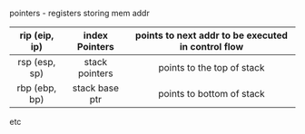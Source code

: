 pointers - registers storing mem addr


| rip (eip, ip) | index Pointers | points to next addr to be executed in control flow |
| :---: | :---: | :----: |
| rsp (esp, sp) | stack pointers | points to the top of stack                         |
| rbp (ebp, bp) | stack base ptr | points to bottom of stack                          |



etc

